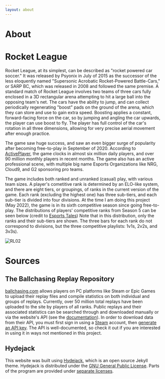 ```yaml
---
layout: about
---
```


# About

<!--author-->

# Rocket League

Rocket League, at its simplest, can be described as "rocket powered car soccer." It was released
by Psyonix in July of 2015 as the successor of the less eloquently named "Supersonic Acrobatic
Rocket-Powered Battle-Cars," or SARP BC, which was released in 2008 and followed the same premise.
A standard match of Rocket League involves two teams of three cars fully enclosed in a 3D 
rectangular arena attempting to hit a large ball into the opposing team's net. The cars have the
ability to jump, and can collect periodically regenerating "boost" pads on the ground of the arena,
which they can store and use to gain extra speed. Boosting applies a constant, forward-facing force
on the car, so by jumping and angling the car upwards, the player can use boost to fly. The player
has full control of the car's rotation in all three dimensions, allowing for very precise aerial
movement after enough practice.

The game saw huge success, and saw an even bigger surge of popularity after becoming free-to-play
in September of 2020. According to [ActivePlayer][RL00], the game clocks in almost six million
daily players, and over 90 million monthly players in recent months. The game also has an active
professional scene, with multiple big name Esports Organizations like NRG, Cloud9, and G2
sponsoring pro teams.

The game includes both ranked and unranked (casual) play, with various team sizes. A player's
cometitive rank is determined by an ELO-like system, and there are eight tiers, or groupings, of 
ranks in the current version of the game. Each rank (excluding the highest one) has three
sub-tiers, and each sub-tier is divided into four divisions. At the time I am doing this project
(May 2022), the game is in its sixth competitive season since going free-to-play. The distributions
of players' competitive ranks from Season 5 can be seen below (credit to [Esports Tales][RL01])
Note that in this distribution, only the ranks and their sub-tiers are shown. The three bars for
each rank do not correspond to divisions, but the three competitive playlists: 1v1s, 2v2s, and
3v3s).

![RL02]

# Sources

## The Ballchasing Replay Repository

[ballchasing.com][BC00] allows players on PC platforms like Steam or Epic Games to upload their
replay files and compile statistics on both individual and groups of replays. Currently, over 50
million total replays have been uploaded to the site by players of all ranks. Public replays and
their associated statistics can be searched through and downloaded manually or via the website's
API (see the [documentation][BC01]). In order to download data from their API, you must first sign
in using a [Steam][BC02] account, then [generate an API key][BC03]. The API is well-documented, so
check it out if you are interested in using it in ways not mentioned in this project.

## Hydejack

This website was built using [Hydejack][HJ00], which is an open source Jekyll theme.
Hydejack is distributed under the [GNU General Public License][HJ01].
Parts of the program are provided under [separate licenses][HJ02].

[RL00]: https://activeplayer.io/rocket-league/
[RL01]: https://www.esportstales.com/rocket-league/seasonal-rank-distribution-and-players-percentage-by-tier
[RL02]: https://images.squarespace-cdn.com/content/v1/59af2189c534a58c97bd63b3/bbd07e16-17df-40d7-a9fe-2cbd50f823ea/Rocket+League+rank+distribution+Season+5.jpg

[BC00]: https://ballchasing.com/
[BC01]: https://ballchasing.com/doc/api
[BC02]: https://store.steampowered.com/
[BC03]: https://ballchasing.com/upload

[HJ00]: https://hydejack.com/
[HJ01]: licenses/GPL-3.0.md
[HJ02]: NOTICE.md